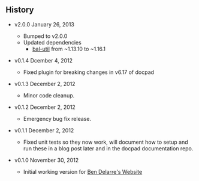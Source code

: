 ## History

- v2.0.0 January 26, 2013
	- Bumped to v2.0.0
	- Updated dependencies
		- [bal-util](https://github.com/balupton/bal-util) from ~1.13.10 to ~1.16.1

- v0.1.4 Dcember 4, 2012
	- Fixed plugin for breaking changes in v6.17 of docpad

- v0.1.3 December 2, 2012
	- Minor code cleanup.

- v0.1.2 December 2, 2012
	- Emergency bug fix release.

- v0.1.1 December 2, 2012
	- Fixed unit tests so they now work, will document how to setup and run these in a blog post later and in the docpad documentation repo.

- v0.1.0 November 30, 2012
	- Initial working version for [Ben Delarre's Website](https://github.com/benjamind/delarre.net.docpad)
